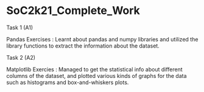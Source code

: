 # SoC2k21_Complete_Work

Task 1 (A1)

Pandas Exercises : Learnt about pandas and numpy libraries and utilized the library functions to extract the information about the dataset.

Task 2 (A2)

Matplotlib Exercies : Managed to get the statistical info about different columns of the dataset, and plotted various kinds of graphs for the data such as histograms and box-and-whiskers plots.
